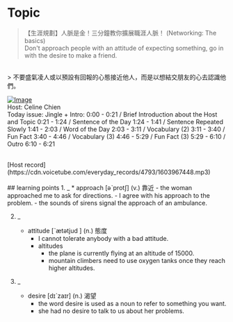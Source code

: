 # Topic

> 【生涯規劃】人脈是金！三分鐘教你擴展職涯人脈！ (Networking: The basics) <br>
> Don't approach people with an attitude of expecting something, go in with the desire to make a friend.
 <br>
> 不要盛氣凌人或以預設有回報的心態接近他人，而是以想結交朋友的心去認識他們。
 <br>

[![Image](https://cdn.voicetube.com/assets/thumbnails/cA_dMeZhR3s.jpg)](https://www.youtube.com/embed/cA_dMeZhR3s?rel=0&showinfo=0&cc_load_policy=0&controls=1&autoplay=1&iv_load_policy=3&playsinline=1&wmode=transparent&start=123&end=130&enablejsapi=1&origin=https://tw.voicetube.com&widgetid=1)<br>
Host: Celine Chien
<br>Today issue: Jingle + Intro: 0:00 - 0:21 / Brief Introduction about the Host and Topic 0:21 - 1:24 / Sentence of the Day 1:24 - 1:41 / Sentence Repeated Slowly 1:41 - 2:03 / Word of the Day 2:03 - 3:11 / Vocabulary (2)  3:11 - 3:40 / Fun Fact  3:40 - 4:46 / Vocabulary (3) 4:46 - 5:29 / Fun Fact (3) 5:29 - 6:10 / Outro 6:10 - 6:21

<br>
[Host record](https://cdn.voicetube.com/everyday_records/4793/1603967448.mp3)
<br><br>
## learning points
1. _
	* approach  [əˋprotʃ] (v.) 靠近
		- the woman approached me to ask for directions.
		- I agree with his approach to the problem.
		- the sounds of sirens signal the approach of an ambulance.

2. _
	* attitude  [ˋætətjud ] (n.) 態度
		- I cannot tolerate anybody with a bad attitude.
		- altitudes
			+ the plane is currently flying at an altitude of 15000.
			+ mountain climbers need to use oxygen tanks once they reach higher altitudes.

3. _
	* desire  [dɪˋzaɪr] (n.) 渴望
		- the word desire is used as a noun to refer to something you want.
		- she had no desire to talk to us about her problems.
